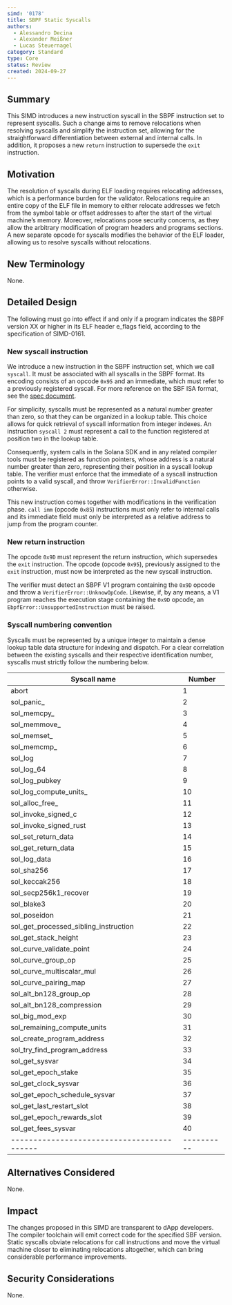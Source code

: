 ```yaml
---
simd: '0178'
title: SBPF Static Syscalls
authors:
  - Alessandro Decina
  - Alexander Meißner
  - Lucas Steuernagel
category: Standard
type: Core
status: Review
created: 2024-09-27
---
```


## Summary

This SIMD introduces a new instruction syscall in the SBPF instruction set to 
represent syscalls. Such a change aims to remove relocations when resolving 
syscalls and simplify the instruction set, allowing for the straightforward 
differentiation between external and internal calls. In addition, it proposes 
a new `return` instruction to supersede the `exit` instruction.

## Motivation

The resolution of syscalls during ELF loading requires relocating addresses, 
which is a performance burden for the validator. Relocations require an entire 
copy of the ELF file in memory to either relocate addresses we fetch from the 
symbol table or offset addresses to after the start of the virtual machine’s 
memory. Moreover, relocations pose security concerns, as they allow the 
arbitrary modification of program headers and programs sections. A new 
separate opcode for syscalls modifies the behavior of the ELF loader, allowing 
us to resolve syscalls without relocations.

## New Terminology

None.

## Detailed Design

The following must go into effect if and only if a program indicates the SBPF 
version XX or higher in its ELF header e_flags field, according to the 
specification of SIMD-0161.

### New syscall instruction

We introduce a new instruction in the SBPF instruction set, which we call 
`syscall`. It must be associated with all syscalls in the SBPF format. Its 
encoding consists of an opcode `0x95` and an immediate, which must refer to a 
previously registered syscall. For more reference on the SBF ISA format, see 
the 
[spec document](https://github.com/solana-labs/rbpf/blob/main/doc/bytecode.md).

For simplicity, syscalls must be represented as a natural number greater than 
zero, so that they can be organized in a lookup table. This choice allows for 
quick retrieval of syscall information from integer indexes. An instruction 
`syscall 2` must represent a call to the function registered at position two 
in the lookup table.

Consequently, system calls in the Solana SDK and in any related compiler tools 
must be registered as function pointers, whose address is a natural number 
greater than zero, representing their position in a syscall lookup table. The 
verifier must enforce that the immediate of a syscall instruction points to a 
valid syscall, and throw `VerifierError::InvalidFunction` otherwise.

This new instruction comes together with modifications in the verification 
phase. `call imm` (opcode `0x85`) instructions must only refer to internal 
calls and its immediate field must only be interpreted as a relative address 
to jump from the program counter. 

### New return instruction

The opcode `0x9D` must represent the return instruction, which supersedes the 
`exit` instruction. The opcode (opcode `0x95`), previously assigned to the 
`exit` instruction, must now be interpreted as the new syscall instruction.

The verifier must detect an SBPF V1 program containing the `0x9D` opcode and 
throw a `VerifierError::UnknowOpCode`. Likewise, if, by any means, a V1 
program reaches the execution stage containing the `0x9D` opcode, an 
`EbpfError::UnsupportedInstruction` must be raised.

### Syscall numbering convention

Syscalls must be represented by a unique integer to maintain a dense lookup 
table data structure for indexing and dispatch. For a clear correlation 
between the existing syscalls and their respective identification number, 
syscalls must strictly follow the numbering below.

|           Syscall name                   |  Number  |
|------------------------------------------|----------|
|   abort                                  |    1     |
|   sol_panic_                             |    2     |
|   sol_memcpy_                            |    3     |
|   sol_memmove_                           |    4     |
|   sol_memset_                            |    5     |
|   sol_memcmp_                            |    6     |
|   sol_log                                |    7     |
|   sol_log_64                             |    8     |
|   sol_log_pubkey                         |    9     |
|   sol_log_compute_units_                 |    10    |
|   sol_alloc_free_                        |    11    |
|   sol_invoke_signed_c                    |    12    |
|   sol_invoke_signed_rust                 |    13    |
|   sol_set_return_data                    |    14    |
|   sol_get_return_data                    |    15    |
|   sol_log_data                           |    16    |
|   sol_sha256                             |    17    |
|   sol_keccak256                          |    18    |
|   sol_secp256k1_recover                  |    19    |
|   sol_blake3                             |    20    |
|   sol_poseidon                           |    21    |
|   sol_get_processed_sibling_instruction  |    22    |
|   sol_get_stack_height                   |    23    |
|   sol_curve_validate_point               |    24    |
|   sol_curve_group_op                     |    25    |
|   sol_curve_multiscalar_mul              |    26    |
|   sol_curve_pairing_map                  |    27    |
|   sol_alt_bn128_group_op                 |    28    |
|   sol_alt_bn128_compression              |    29    |
|   sol_big_mod_exp                        |    30    |
|   sol_remaining_compute_units            |    31    |
|   sol_create_program_address             |    32    |
|   sol_try_find_program_address           |    33    |
|   sol_get_sysvar                         |    34    |
|   sol_get_epoch_stake                    |    35    |
|   sol_get_clock_sysvar                   |    36    |
|   sol_get_epoch_schedule_sysvar          |    37    |
|   sol_get_last_restart_slot              |    38    |
|   sol_get_epoch_rewards_slot             |    39    |
|   sol_get_fees_sysvar                    |    40    |
|------------------------------------------|----------|

## Alternatives Considered

None.

## Impact

The changes proposed in this SIMD are transparent to dApp developers. The 
compiler toolchain will emit correct code for the specified SBF version. 
Static syscalls obviate relocations for call instructions and move the virtual 
machine closer to eliminating relocations altogether, which can bring 
considerable performance improvements.

## Security Considerations

None.
